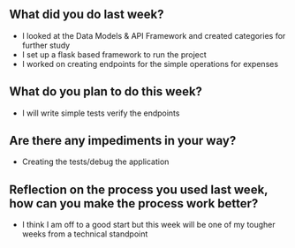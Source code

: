 ## What did you do last week?
* I looked at the Data Models & API Framework and created categories for further study
* I set up a flask based framework to run the project
* I worked on creating endpoints for the simple operations for expenses

## What do you plan to do this week?
* I will write simple tests verify the endpoints

## Are there any impediments in your way?
* Creating the tests/debug the application 

## Reflection on the process you used last week, how can you make the process work better?
* I think I am off to a good start but this week will be one of my tougher weeks from a technical standpoint
